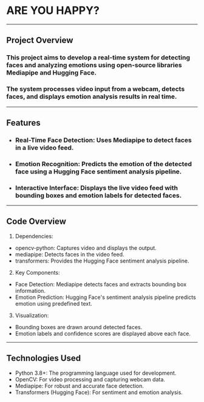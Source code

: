 # ARE YOU HAPPY? #
---
## Project Overview<br>
### This project aims to develop a real-time system for detecting faces and analyzing emotions using open-source libraries Mediapipe and Hugging Face.
### The system processes video input from a webcam, detects faces, and displays emotion analysis results in real time.
---
## Features<br>
- ### Real-Time Face Detection: Uses Mediapipe to detect faces in a live video feed.
- ### Emotion Recognition: Predicts the emotion of the detected face using a Hugging Face sentiment analysis pipeline.
- ### Interactive Interface: Displays the live video feed with bounding boxes and emotion labels for detected faces.<br>
---

## Code Overview
1. Dependencies:
* opencv-python: Captures video and displays the output.
* mediapipe: Detects faces in the video feed.
* transformers: Provides the Hugging Face sentiment analysis pipeline.

2. Key Components:
* Face Detection: Mediapipe detects faces and extracts bounding box information.
* Emotion Prediction: Hugging Face's sentiment analysis pipeline predicts emotion using predefined text.

3. Visualization:
* Bounding boxes are drawn around detected faces.
* Emotion labels and confidence scores are displayed above each face.
---

## Technologies Used
* Python 3.8+: The programming language used for development.
* OpenCV: For video processing and capturing webcam data.
* Mediapipe: For robust and accurate face detection.
* Transformers (Hugging Face): For sentiment and emotion analysis.



